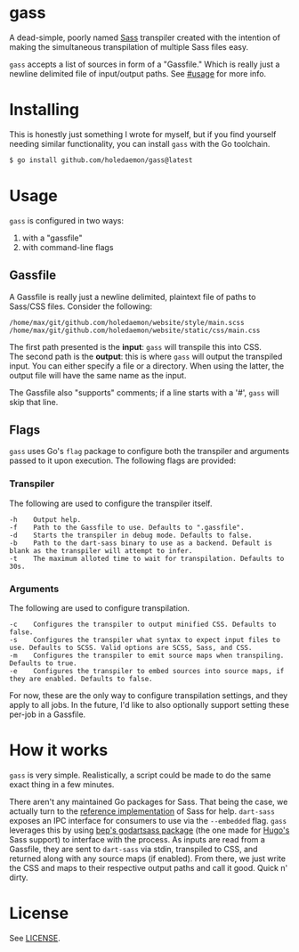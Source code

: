 # gass

A dead-simple, poorly named [Sass](https://sass-lang.com) transpiler created with the intention of making the simultaneous transpilation of multiple Sass files easy.

`gass` accepts a list of sources in form of a "Gassfile." Which is really just a newline delimited file of input/output paths. See [#usage](#usage) for more info.

# Installing

This is honestly just something I wrote for myself, but if you find yourself needing similar functionality, you can install `gass` with the Go toolchain.

```sh
$ go install github.com/holedaemon/gass@latest
```

# Usage

`gass` is configured in two ways:

1. with a "gassfile"
2. with command-line flags

## Gassfile

A Gassfile is really just a newline delimited, plaintext file of paths to Sass/CSS files. Consider the following:

```
/home/max/git/github.com/holedaemon/website/style/main.scss /home/max/git/github.com/holedaemon/website/static/css/main.css
```

The first path presented is the **input**: `gass` will transpile this into CSS.  
The second path is the **output**: this is where `gass` will output the transpiled input. You can either specify a file or a directory. When using the latter, the output file will have the same name as the input.

The Gassfile also "supports" comments; if a line starts with a '#', `gass` will skip that line.

## Flags

`gass` uses Go's `flag` package to configure both the transpiler and arguments passed to it upon execution. The following flags are provided:

### Transpiler

The following are used to configure the transpiler itself.

```
-h    Output help.
-f    Path to the Gassfile to use. Defaults to ".gassfile".
-d    Starts the transpiler in debug mode. Defaults to false.
-b    Path to the dart-sass binary to use as a backend. Default is blank as the transpiler will attempt to infer.
-t    The maximum alloted time to wait for transpilation. Defaults to 30s.
```

### Arguments

The following are used to configure transpilation.

```
-c    Configures the transpiler to output minified CSS. Defaults to false.
-s    Configures the transpiler what syntax to expect input files to use. Defaults to SCSS. Valid options are SCSS, Sass, and CSS.
-m    Configures the transpiler to emit source maps when transpiling. Defaults to true.
-e    Configures the transpiler to embed sources into source maps, if they are enabled. Defaults to false.
```

For now, these are the only way to configure transpilation settings, and they apply to all jobs. In the future, I'd like to also optionally support setting these per-job in a Gassfile.

# How it works

`gass` is very simple. Realistically, a script could be made to do the same exact thing in a few minutes.

There aren't any maintained Go packages for Sass. That being the case, we actually turn to the [reference implementation](https://github.com/sass/dart-sass) of Sass for help. `dart-sass` exposes an IPC interface for consumers to use via the `--embedded` flag. `gass` leverages this by using [bep's godartsass package](https://github.com/bep/godartsass) (the one made for [Hugo's](https://gohugo.io) Sass support) to interface with the process. As inputs are read from a Gassfile, they are sent to `dart-sass` via stdin, transpiled to CSS, and returned along with any source maps (if enabled). From there, we just write the CSS and maps to their respective output paths and call it good. Quick n' dirty.

# License

See [LICENSE](LICENSE).
